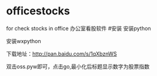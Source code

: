 # officestocks
for check stocks in office 办公室看股软件
#安装
安装python

安装wxpython

下载地址：http://pan.baidu.com/s/1qXbznWS

双击oss.pyw即可，点击go,最小化后标题显示数字为股票指数
